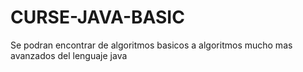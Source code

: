 # CURSE-JAVA-BASIC
Se podran encontrar de algoritmos basicos a algoritmos mucho mas avanzados del lenguaje java

